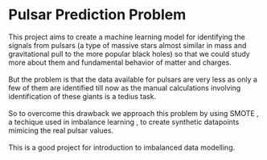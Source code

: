 # Pulsar Prediction Problem  
This project aims to create a machine learning model for identifying the signals from pulsars (a type of massive stars almost  similar in mass and gravitational pull to the more popular black holes) so that we could study more about them and fundamental behavior of matter and charges.  <br><br>
But the problem is that the data available for pulsars are very less as only a few of them are identified till now as the manual calculations involving identification of these giants is a tedius task. <br><br> 
So to overcome this drawback we approach this problem by using SMOTE , a techique used in imbalance learning , to create synthetic datapoints mimicing the real pulsar values.  <br><br>
This is a good project for introduction to imbalanced data modelling.


